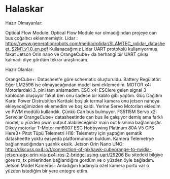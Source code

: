 # Halaskar
Hazır Olmayanlar:

Optical Flow Module:
	Optical Flow Module var olmadığından projeye can bus çoğaltıcı eklenmemiştir.
Lidar : https://www.generationrobots.com/media/rplidar/SLAMTEC_rplidar_datasheet_S2M1_v1.0_en.pdf
	Kullanacağımız Lidar UART protokolü kullanıyormuş fakat Jetson Orin nano ve OrangeCube+ da 
	herhangi bir UART çıkışı kalmadı diye gördüm tekrar araştırıcam.


Hazır Olanlar:

OrangeCube+: 
	Datasheet'e göre schematic oluşturuldu.
Battery
Regülatör:
	Eğer LM2596 ise olmayacağından model ismi eklemedim.
MOTOR x4:
	Motorlardaki 3. pini tam anlamadım.
ESC x4:
	ESClere gelen signal 3 kablodan oluşuyor fakat ben onu sadece bir kablo gibi yaptım.
Güç Dağıtım Kartı:
	Power Distrubition Karttaki boşluk termal kamera onu jetson nanoya ekleyeceğimizden eklemedim ve boş kaldı.
	Yerine Servo Motorları ekledim ve PWM modülü kullandık. Çünkü Can bus bulmuyor.
FS5115M Servo x2:
	Servolar OrangeCube+ datasheetinde can bus ile çalışıyor demiş ama farklı model,
	o yüzden pwm output alabileceğimiz main out kısmına bağlanmıştır. 
Dikey motorlar T-Motor mn6007
ESC Hobbywing Platinum 80A V5
GPS Here3+
Pitot Tüpü
Telemetri H16:
	Telemetry için yaptığım şematik datasheette yoktu easyeda platformundan buldum.
	Kamera Telemetrye bağlanmadığından şuanlık eksik.
Jetson Orin Nano UNO:
	http://discuss.px4.io/t/connection-of-pixhawk-cubeorange-to-nvidia-jetson-agx-orin-via-px4-ros-2-bridge-using-uart/29206
	Bu sitedeki bilgiye göre rx, tx pinlerinden bağlandığını gördüm ve o yüzden öyle bağladım.
Jetson Model Kamerası:
	Anladığım kadarıyla özel kamera portu var o yüzden istediğim bir yere entegre ettim.

